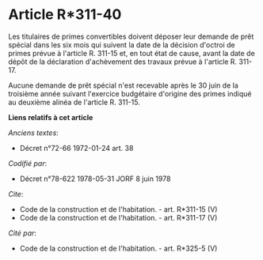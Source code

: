 # Article R*311-40

Les titulaires de primes convertibles doivent déposer leur demande de prêt spécial dans les six mois qui suivent la date de
la décision d'octroi de primes prévue à l'article R. 311-15 et, en tout état de cause, avant la date de dépôt de la
déclaration d'achèvement des travaux prévue à l'article R. 311-17. 

Aucune demande de prêt spécial n'est recevable après le 30 juin de la troisième année suivant l'exercice budgétaire d'origine
des primes indiqué au deuxième alinéa de l'article R. 311-15.

**Liens relatifs à cet article**

_Anciens textes_:

  - Décret n°72-66 1972-01-24 art. 38

_Codifié par_:

  - Décret n°78-622 1978-05-31 JORF 8 juin 1978

_Cite_:

  - Code de la construction et de l'habitation. - art. R*311-15 (V)
  - Code de la construction et de l'habitation. - art. R*311-17 (V)

_Cité par_:

  - Code de la construction et de l'habitation. - art. R*325-5 (V)
